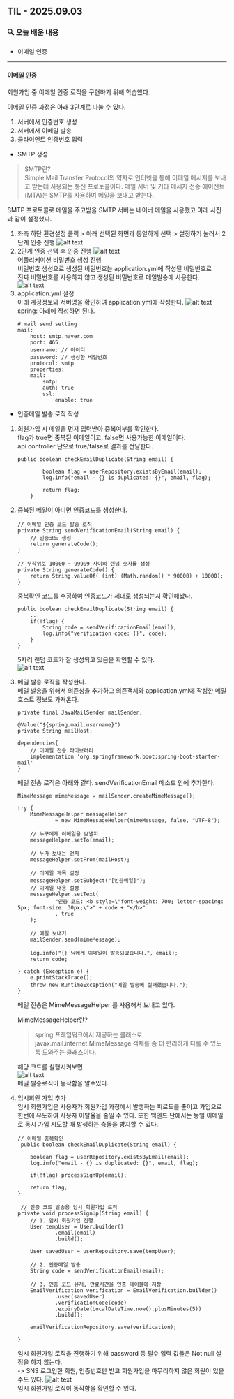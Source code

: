 ## TIL - 2025.09.03

### 🔍 오늘 배운 내용
- 이메일 인증 

---

#### 이메일 인증
회원가입 중 이메일 인증 로직을 구현하기 위해 학습했다.   

이메일 인증 과정은 아래 3단계로 나눌 수 있다.   
1. 서버에서 인증번호 생성
2. 서버에서 이메일 발송 
3. 클라이언트 인증번호 입력   

-  SMTP 생성   
> SMTP란?   
Simple Mail Transfer Protocol의 약자로 인터넷을 통해 이메일 메시지를 보내고 받는데 사용되는 통신 프로토콜이다. 메일 서버 및 기타 메세지 전송 에이전트(MTA)는 SMTP를 사용하여 메일을 보내고 받는다.

SMTP 프로토콜로 메일을 주고받을 SMTP 서버는 네이버 메일을 사용했고 아래 사진과 같이 설정했다.   

1. 좌측 하단 환경설정 클릭 > 아래 선택된 화면과 동일하게 선택 > 설정하기 눌러서 2단계 인증 진행
![alt text](image-26.png)   
2. 2단계 인증 선택 후 인증 진행
![alt text](image-27.png)   
어플리케이션 비밀번호 생성 진행   
비밀번호 생성으로 생성된 비밀번호는 application.yml에 작성될 비밀번호로    
진짜 비밀번호를 사용하지 않고 생성된 비밀번호로 메일발송에 사용한다.
![alt text](image-28.png)   
3. application.yml 설정   
아래 계정정보와 서버명을 확인하여 application.yml에 작성한다.
![alt text](image-29.png)   
spring: 아래에 작성하면 된다.
    ```
    # mail send setting
    mail:
        host: smtp.naver.com
        port: 465
        username: // 아이디
        password: // 생성한 비밀번호
        protocol: smtp
        properties:
        mail:
            smtp:
            auth: true
            ssl:
                enable: true
    ```

- 인증메일 발송 로직 작성   
1. 회원가입 시 메일을 먼저 입력받아 중복여부를 확인한다.   
flag가 true면 중복된 이메일이고, false면 사용가능한 이메일이다.   
api controller 단으로 true/false로 결과를 전달한다.
    ```
    public boolean checkEmailDuplicate(String email) {

            boolean flag = userRepository.existsByEmail(email);
            log.info("email - {} is duplicated: {}", email, flag);

            return flag;
        }
    ```
2. 중복된 메일이 아니면 인증코드를 생성한다.   
    ```
    // 이메일 인증 코드 발송 로직
    private String sendVerificationEmail(String email) {
        // 인증코드 생성
        return generateCode();
    }

    // 무작위로 10000 ~ 99999 사이의 랜덤 숫자를 생성
    private String generateCode() {
        return String.valueOf( (int) (Math.random() * 90000) + 10000);
    }
    ```
    중복확인 코드를 수정하여 인증코드가 제대로 생성되는지 확인해봤다.
    ```
    public boolean checkEmailDuplicate(String email) {
        ...
        if(!flag) {
            String code = sendVerificationEmail(email);
            log.info("verification code: {}", code);
        }
    }
    ```
    5자리 랜덤 코드가 잘 생성되고 있음을 확인할 수 있다.   
    ![alt text](image-30.png)

3. 메일 발송 로직을 작성한다.   
메일 발송을 위해서 의존성을 추가하고 의존객체와 application.yml에 작성한 메일 호스트 정보도 가져온다. 
    ```
    private final JavaMailSender mailSender;

    @Value("${spring.mail.username}")
    private String mailHost;

    dependencies{
        // 이메일 전송 라이브러리
        implementation 'org.springframework.boot:spring-boot-starter-mail'
    }
    ```
    메일 전송 로직은 아래와 같다. sendVerificationEmail 메소드 안에 추가한다.
    ```
    MimeMessage mimeMessage = mailSender.createMimeMessage();

    try {
        MimeMessageHelper messageHelper
                = new MimeMessageHelper(mimeMessage, false, "UTF-8");

        // 누구에게 이메일을 보낼지
        messageHelper.setTo(email);

        // 누가 보내는 건지
        messageHelper.setFrom(mailHost);

        // 이메일 제목 설정
        messageHelper.setSubject("[인증메일]");
        // 이메일 내용 설정
        messageHelper.setText(
                "인증 코드: <b style=\"font-weight: 700; letter-spacing: 5px; font-size: 30px;\">" + code + "</b>"
                , true
        );

        // 메일 보내기
        mailSender.send(mimeMessage);

        log.info("{} 님에게 이메일이 발송되었습니다.", email);
        return code;

    } catch (Exception e) {
        e.printStackTrace();
        throw new RuntimeException("메일 발송에 실패했습니다.");
    }
    ```
    메일 전송은 MimeMessageHelper 를 사용해서 보내고 있다. 

    MimeMessageHelper란?
    > spring 프레임워크에서 제공하는 클래스로 javax.mail.internet.MimeMessage 객체를 좀 더 편리하게 다룰 수 있도록 도와주는 클래스이다.  

    해당 코드를 실행시켜보면    
    ![alt text](image-31.png)    
    메일 발송로직이 동작함을 알수있다.

4. 임시회원 가입 추가   
임시 회원가입은 사용자가 회원가입 과정에서 발생하는 피로도를 줄이고 가입으로 한번에 유도하여 사용자 이탈율을 줄일 수 있다. 또한 백엔드 단에서는 동일 이메일로 동시 가입 시도할 때 발생하는 충돌을 방지할 수 있다. 
    ```
    // 이메일 중복확인
     public boolean checkEmailDuplicate(String email) {

        boolean flag = userRepository.existsByEmail(email);
        log.info("email - {} is duplicated: {}", email, flag);

        if(!flag) processSignUp(email);

        return flag;
    }

     // 인증 코드 발송용 임시 회원가입 로직
    private void processSignUp(String email) {
        // 1. 임시 회원가입 진행
        User tempUser = User.builder()
                .email(email)
                .build();

        User savedUser = userRepository.save(tempUser);

        // 2. 인증메일 발송
        String code = sendVerificationEmail(email);

        // 3. 인증 코드 유저, 만료시간을 인증 테이블에 저장
        EmailVerification verification = EmailVerification.builder()
                .user(savedUser)
                .verificationCode(code)
                .expiryDate(LocalDateTime.now().plusMinutes(5))
                .build();

        emailVerificationRepository.save(verification);

    }
    ```
    임시 회원가입 로직을 진행하기 위해 password 등 필수 입력 값들은 Not null 설정을 하지 않는다.    
    -> SNS 로그인한 회원, 인증번호만 받고 회원가입을 마무리하지 않은 회원이 있을 수도 있다.
    ![alt text](image-32.png)   
    임시 회원가입 로직이 동작함을 확인할 수 있다.

